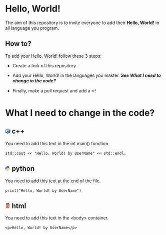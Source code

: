 # Hello, World!
The aim of this repository is to invite everyone to add their **Hello, World!** in all language you program.

## How to?

To add your Hello, World! follow these 3 steps:

- Create a fork of this repository.

- Add your Hello, World! in the languages you master. _**See What I need to change in the code?**_

- Finally, make a pull request and add a ⭐! 

# What I need to change in the code?

## <picture><img alt="source : https://github.com/isocpp/logos/blob/master/cpp_logo.svg" src="cpp.svg" height="16" width="16"></picture>&nbsp;c++
You need to add this text in the int main() function.
```
std::cout << "Hello, World! by UserName" << std::endl;
```

## <picture><img alt="source : https://docs.python.org/3/_static/py.svg" src="python.svg" height="16" width="16"></picture>&nbsp;python
You need to add this text at the end of the file.
```
print("Hello, World! by UserName")
```

## <picture><img alt="source : https://www.w3.org/html/logo/downloads/HTML5_Logo.svg" src="html.svg" height="16" width="16"></picture>&nbsp;html
You need to add this text in the \<body\> container.
```
<p>Hello, World! by UserName</p>
```
